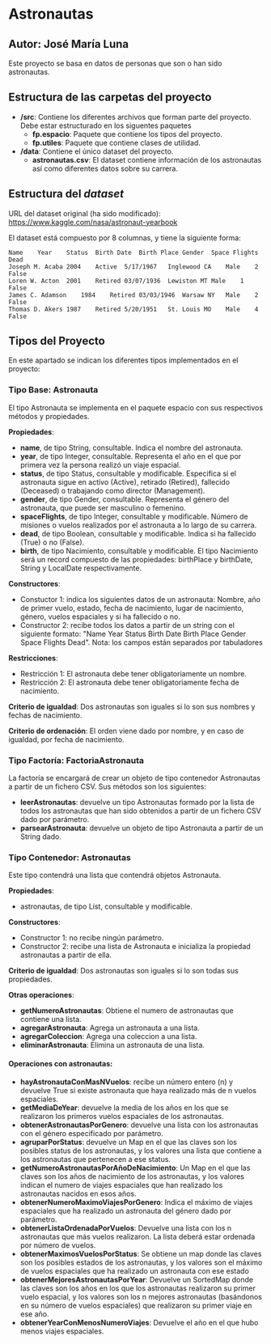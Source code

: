 # Astronautas
## Autor: José María Luna   


Este proyecto se basa en datos de personas que son o han sido astronautas.

## Estructura de las carpetas del proyecto

* **/src**: Contiene los diferentes archivos que forman parte del proyecto. Debe estar estructurado en los siguentes paquetes
  * **fp.espacio**: Paquete que contiene los tipos del proyecto.
  * **fp.utiles**:  Paquete que contiene clases de utilidad. 
* **/data**: Contiene el único dataset del proyecto.
    * **astronautas.csv**: El dataset contiene información de los astronautas así como diferentes datos sobre su carrera.
    
## Estructura del *dataset*

URL del dataset original (ha sido modificado): https://www.kaggle.com/nasa/astronaut-yearbook

El dataset está compuesto por 8 columnas, y tiene la siguiente forma:

```
Name	Year	Status	Birth Date	Birth Place	Gender	Space Flights	Dead
Joseph M. Acaba	2004	Active	5/17/1967	Inglewood CA	Male	2	False
Loren W. Acton	2001	Retired	03/07/1936	Lewiston MT	Male	1	False
James C. Adamson	1984	Retired	03/03/1946	Warsaw NY	Male	2	False
Thomas D. Akers	1987	Retired	5/20/1951	St. Louis MO	Male	4	False
```

## Tipos del Proyecto

En este apartado se indican los diferentes tipos implementados en el proyecto:

### Tipo Base: Astronauta
El tipo Astronauta se implementa en el paquete espacio con sus respectivos métodos y propiedades.

**Propiedades**:

- **name**, de tipo String, consultable. Indica el nombre del astronauta.
- **year**, de tipo Integer, consultable. Representa el año en el que por primera vez la persona realizó un viaje espacial.
- **status**, de tipo Status, consultable y modificable. Especifica si el astronauta sigue en activo (Active), retirado (Retired), fallecido (Deceased) o trabajando como director (Management).
- **gender**, de tipo Gender, consultable. Representa el género del astronauta, que puede ser masculino o femenino.
- **spaceFlights**, de tipo Integer, consultable y modificable. Número de misiones o vuelos realizados por el astronauta a lo largo de su carrera.
- **dead**, de tipo Boolean, consultable y modificable. Indica si ha fallecido (True) o no (False).
- **birth**, de tipo Nacimiento, consultable y modificable.  El tipo Nacimiento será un record compuesto de las propiedades: birthPlace y birthDate, String y LocalDate respectivamente.

**Constructores**: 

- Constuctor 1: indica los siguientes datos de un astronauta: Nombre, año de primer vuelo, estado, fecha de nacimiento, lugar de nacimiento, género, vuelos espaciales y si ha fallecido o no.
- Constructor 2: recibe todos los datos a partir de un string con el siguiente formato: "Name	Year	Status	Birth Date	Birth Place	Gender	Space Flights	Dead". Nota: los campos están separados por tabuladores

**Restricciones**:
 
- Restricción 1: El astronauta debe tener obligatoriamente un nombre.
- Restricción 2: El astronauta debe tener obligatoriamente fecha de nacimiento.

**Criterio de igualdad**: 
Dos astronautas son iguales si lo son sus nombres y fechas de nacimiento.

**Criterio de ordenación**: 
El orden viene dado por nombre, y en caso de igualdad, por fecha de nacimiento.

### Tipo Factoría: FactoriaAstronauta
La factoría se encargará de crear un objeto de tipo contenedor Astronautas a partir de un fichero CSV. Sus métodos son los siguientes:

- **leerAstronautas**: devuelve un tipo Astronautas formado por la lista de todos los astronautas que han sido obtenidos a partir de un fichero CSV dado por parámetro.
- **parsearAstronauta**: devuelve un objeto de tipo Astronauta a partir de un String dado.


### Tipo Contenedor: Astronautas

Este tipo contendrá una lista que contendrá objetos Astronauta.

**Propiedades**:

- astronautas, de tipo List<Astronauta>, consultable y modificable. 

**Constructores**: 

- Constructor 1: no recibe ningún parámetro.
- Constructor 2: recibe una lista de Astronauta e inicializa la propiedad astronautas a partir de ella.

**Criterio de igualdad**: Dos astronautas son iguales si lo son todas sus propiedades.
 

**Otras operaciones**:
 
-	**getNumeroAstronautas**: Obtiene el numero de astronautas que contiene una lista.
-	**agregarAstronauta**: Agrega un astronauta a una lista.
-	**agregarColeccion**: Agrega una coleccion a una lista.
-	**eliminarAstronauta**: Elimina un astronauta de una lista.
 
#### Operaciones con astronautas:

-	**hayAstronautaConMasNVuelos**: recibe un número entero (n) y devuelve True si existe astronauta que haya realizado más de n vuelos espaciales.
-	**getMediaDeYear**: devuelve la media de los años en los que se realizaron los primeros vuelos espaciales de los astronautas.
- **obtenerAstronautasPorGenero**: devuelve una lista con los astronautas con el género especificado por parámetro.
- **agruparPorStatus**: devuelve un Map en el que las claves son los posibles status de los astronautas, y los valores una lista que contiene a los astronautas que pertenecen a ese status. 
-	**getNumeroAstronautasPorAñoDeNacimiento**: Un Map en el que las claves son los años de nacimiento de los astronautas, y los valores indican el numero de viajes espaciales que han realizado los astronautas nacidos en esos años.
- **obtenerNumeroMaximoViajesPorGenero**: Indica el máximo de viajes espaciales que ha realizado un astronauta del género dado por parámetro.
- **obtenerListaOrdenadaPorVuelos**: Devuelve una lista con los n astronautas que más vuelos realizaron. La lista deberá estar ordenada por número de vuelos.
- **obtenerMaximosVuelosPorStatus**: Se obtiene un map donde las claves son los posibles estados de los astronautas, y los valores son el máximo de vuelos espaciales que ha realizado un astronauta con ese estado
- **obtenerMejoresAstronautasPorYear**: Devuelve un SortedMap donde las claves son los años en los que los astronautas realizaron su primer vuelo espacial, y los valores son los n mejores astronautas (basándonos en su número de vuelos espaciales) que realizaron su primer viaje en ese año.
- **obtenerYearConMenosNumeroViajes**: Devuelve el año en el que hubo menos viajes espaciales. 
